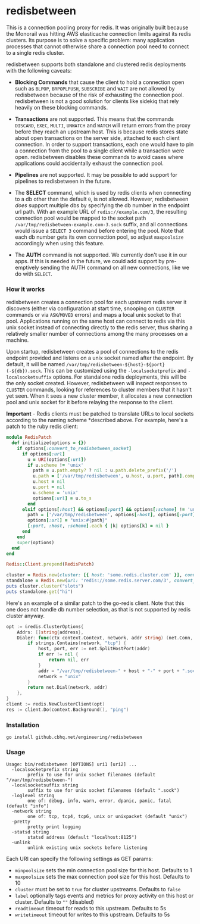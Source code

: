 # redisbetween

This is a connection pooling proxy for redis. It was originally built because the Monorail was hitting AWS elasticache
connection limits against its redis clusters. Its purpose is to solve a specific problem: many application processes
that cannot otherwise share a connection pool need to connect to a single redis cluster.

redisbetween supports both standalone and clustered redis deployments with the following caveats:

- **Blocking Commands** that cause the client to hold a connection open such as `BLPOP`, `BRPOPLPUSH`, `SUBSCRIBE` and
`WAIT` are not allowed by redisbetween because of the risk of exhausting the connection pool. redisbetween is not a good
solution for clients like sidekiq that rely heavily on these blocking commands.

- **Transactions** are not supported. This means that the commands `DISCARD`, `EXEC`, `MULTI`, `UNWATCH` and `WATCH`
will return errors from the proxy before they reach an upstream host. This is because redis stores state about open
transactions on the server side, attached to each client connection. In order to support transactions, each one would
have to pin a connection from the pool to a single client while a transaction were open. redisbetween disables these
commands to avoid cases where applications could accidentally exhaust the connection pool.

- **Pipelines** are not supported. It may be possible to add support for pipelines to redisbetween in the future.

- The **SELECT** command, which is used by redis clients when connecting to a db other than the default `0`, is not
allowed. However, redisbetween _does_ support multiple dbs by specifying the db number in the endpoint url path. With an
example URL of `redis://example.com/3`, the resulting connection pool would be mapped to the socket path
`/var/tmp/redisbetween-example.com-3.sock` suffix, and all connections would issue a `SELECT 3` command before entering
the pool. Note that each db number gets its own connection pool, so adjust `maxpoolsize` accordingly when using this
feature.

- The **AUTH** command is not supported. We currently don't use it in our apps. If this is needed in the future, we
could add support by pre-emptively sending the AUTH command on all new connections, like we do with `SELECT`.

### How it works

redisbetween creates a connection pool for each upstream redis server it discovers (either via configuration at start
time, snooping on `CLUSTER` commands or via `ASK`/`MOVED` errors) and maps a local unix socket to that pool.
Applications running on the same host can connect to redis via this unix socket instead of connecting directly to the
redis server, thus sharing a relatively smaller number of connections among the many processes on a machine.

Upon startup, redisbetween creates a pool of connections to the redis endpoint provided and listens on a unix socket
named after the endpoint. By default, it will be named `/var/tmp/redisbetween-${host}-${port}(-${db}).sock`. This can be
customized using the `-localsocketprefix` and `-localsocketsuffix` options. For standalone redis deployments, this will
be the only socket created. However, redisbetween will inspect responses to `CLUSTER` commands, looking for references to
cluster members that it hasn't yet seen. When it sees a new cluster member, it allocates a new connection pool and unix
socket for it before relaying the response to the client.

**Important** - Redis clients must be patched to translate URLs to local sockets according to the naming scheme
*described above. For example, here's a patch to the ruby redis client:

```ruby
module RedisPatch
  def initialize(options = {})
    if options[:convert_to_redisbetween_socket]
      if options[:url]
        u = URI(options[:url])
        if u.scheme != 'unix'
          path = u.path.empty? ? nil : u.path.delete_prefix('/')
          u.path = ['/var/tmp/redisbetween', u.host, u.port, path].compact.join('-') + '.sock'
          u.host = nil
          u.port = nil
          u.scheme = 'unix'
          options[:url] = u.to_s
        end
      elsif options[:host] && options[:port] && options[:scheme] != 'unix'
        path = ['/var/tmp/redisbetween', options[:host], options[:port]].compact.join('-') + '.sock'
        options[:url] = "unix:#{path}"
        [:port, :host, :scheme].each { |k| options[k] = nil }
      end
    end
    super(options)
  end
end

Redis::Client.prepend(RedisPatch)

cluster = Redis.new(cluster: [{ host: 'some.redis.cluster.com' }], convert_to_redisbetween_socket: true)
standalone = Redis.new(url: 'redis://some.redis.server.com/3', convert_to_redisbetween_socket: true)
puts cluster.cluster("slots")
puts standalone.get("hi")
```

Here's an example of a similar patch to the go-redis client. Note that this one does not handle db number selection, as
that is not supported by redis cluster anyway.

```go
opt := &redis.ClusterOptions{
    Addrs: []string{address},
    Dialer: func(ctx context.Context, network, addr string) (net.Conn, error) {
        if strings.Contains(network, "tcp") {
            host, port, err := net.SplitHostPort(addr)
            if err != nil {
                return nil, err
            }
            addr = "/var/tmp/redisbetween-" + host + "-" + port + ".sock"
            network = "unix"
        }
        return net.Dial(network, addr)
    },
}
client := redis.NewClusterClient(opt)
res := client.Do(context.Background(), "ping")
```

### Installation
```
go install github.cbhq.net/engineering/redisbetween
```

### Usage
```
Usage: bin/redisbetween [OPTIONS] uri1 [uri2] ...
  -localsocketprefix string
    	prefix to use for unix socket filenames (default "/var/tmp/redisbetween-")
  -localsocketsuffix string
    	suffix to use for unix socket filenames (default ".sock")
  -loglevel string
    	one of: debug, info, warn, error, dpanic, panic, fatal (default "info")
  -network string
    	one of: tcp, tcp4, tcp6, unix or unixpacket (default "unix")
  -pretty
    	pretty print logging
  -statsd string
    	statsd address (default "localhost:8125")
  -unlink
    	unlink existing unix sockets before listening
```

Each URI can specify the following settings as GET params:

- `minpoolsize` sets the min connection pool size for this host. Defaults to 1
- `maxpoolsize` sets the max connection pool size for this host. Defaults to 10
- `cluster` must be set to `true` for cluster upstreams. Defaults to `false`
- `label` optionally tags events and metrics for proxy activity on this host or cluster. Defaults to `""` (disabled)
- `readtimeout` timeout for reads to this upstream. Defaults to 5s
- `writetimeout` timeout for writes to this upstream. Defaults to 5s
